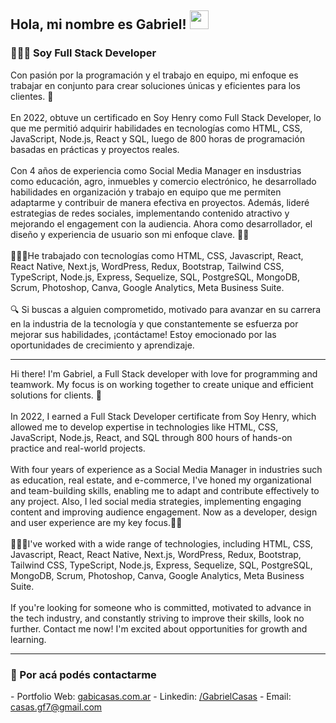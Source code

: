 <h2> Hola, mi nombre es Gabriel! <img src="https://media.giphy.com/media/hvRJCLFzcasrR4ia7z/giphy.gif" width="30"></h2>
<h3>👨🏻‍💻 Soy Full Stack Developer</h3>
Con pasión por la programación y el trabajo en equipo, mi enfoque es trabajar en conjunto para crear soluciones únicas y eficientes para los clientes. 🚀
<br></br>
En 2022, obtuve un certificado en Soy Henry como Full Stack Developer, lo que me permitió adquirir habilidades en tecnologías como HTML, CSS, JavaScript, Node.js, React y SQL, luego de 800 horas de programación basadas en prácticas y proyectos reales.
<br></br>
Con 4 años de experiencia como Social Media Manager en insdustrias como educación, agro, inmuebles y comercio electrónico, he desarrollado habilidades en organización y trabajo en equipo que me permiten adaptarme y contribuir de manera efectiva en proyectos. Además, lideré estrategias de redes sociales, implementando contenido atractivo y mejorando el engagement con la audiencia. Ahora como desarrollador, el diseño y experiencia de usuario son mi enfoque clave. 🙌✨
<br></br>
👨🏽‍💻He trabajado con tecnologías como HTML, CSS, Javascript, React, React Native, Next.js, WordPress, Redux, Bootstrap, Tailwind CSS, TypeScript, Node.js, Express, Sequelize, SQL, PostgreSQL, MongoDB, Scrum, Photoshop, Canva, Google Analytics, Meta Business Suite.
<br></br>
🔍 Si buscas a alguien comprometido, motivado para avanzar en su carrera en la industria de la tecnología y que constantemente se esfuerza por mejorar sus habilidades, ¡contáctame! Estoy emocionado por las oportunidades de crecimiento y aprendizaje.
<hr/>
Hi there! I'm Gabriel, a Full Stack developer with love for programming and teamwork. My focus is on working together to create unique and efficient solutions for clients. 🚀
<br></br>
In 2022, I earned a Full Stack Developer certificate from Soy Henry, which allowed me to develop expertise in technologies like HTML, CSS, JavaScript, Node.js, React, and SQL through 800 hours of hands-on practice and real-world projects.
<br></br>
With four years of experience as a Social Media Manager in industries such as education, real estate, and e-commerce, I've honed my organizational and team-building skills, enabling me to adapt and contribute effectively to any project. Also, I led social media strategies, implementing engaging content and improving audience engagement. Now as a developer, design and user experience are my key focus.🙌✨
<br></br>
👨🏽‍💻I've worked with a wide range of technologies, including HTML, CSS, Javascript, React, React Native, Next.js, WordPress, Redux, Bootstrap, Tailwind CSS, TypeScript, Node.js, Express, Sequelize, SQL, PostgreSQL, MongoDB, Scrum, Photoshop, Canva, Google Analytics, Meta Business Suite.
<br></br>
If you're looking for someone who is committed, motivated to advance in the tech industry, and constantly striving to improve their skills, look no further. Contact me now! I'm excited about opportunities for growth and learning.
<hr/>
<h3>📩 Por acá podés contactarme</h3>
- Portfolio Web: <a href="https://www.gabicasas.com.ar/" target="_blank" rel="noreferrer">gabicasas.com.ar</a>
- Linkedin: <a href="https://www.linkedin.com/in/bygabicasas/" target="_blank" rel="noreferrer">/GabrielCasas</a>
- Email: <a href="mailto:casas.gf77@gmail.com" target="_blank" rel="noreferrer">casas.gf7@gmail.com</a>
